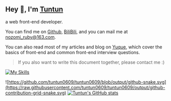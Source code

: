 <h2>Hey 👋, I'm <a href="https://tuntun-website.vercel.app/">Tuntun</a></h2>

a web front-end developer.

You can find me on [Github](https://github.com/tuntun0609), [BiliBili](https://space.bilibili.com/47706697), and you can mail me at [nozomi_ruby@163.com](mailto:nozomi_ruby@163.com).

You can also read most of my articles and blog on [Yuque](https://www.yuque.com/webknowledge), which cover the basics of front-end and common front-end interview questions.

> If you also want to write this document together, please contact me :)

[![My Skills](https://skillicons.dev/icons?i=nodejs,sass,ts,react,nextjs)](https://skillicons.dev)

![https://github.com/tuntun0609/tuntun0609/blob/output/github-snake.svg](https://raw.githubusercontent.com/tuntun0609/tuntun0609/output/github-contribution-grid-snake.svg)
<a href="https://github.com/tuntun0609" className="repo-list-item">
  <img alt="Tuntun's GitHub stats" src="https://tun-github-readme-stats.vercel.app/api?username=tuntun0609" />
</a>
